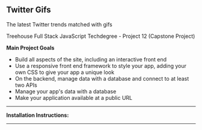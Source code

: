 ## Twitter Gifs

The latest Twitter trends matched with gifs

Treehouse Full Stack JavaScript Techdegree - Project 12 (Capstone Project)

**Main Project Goals**
- Build all aspects of the site, including an interactive front end
- Use a responsive front end framework to style your app, adding your own CSS to give your app a unique look
- On the backend, manage data with a database and connect to at least two APIs
- Manage your app's data with a database
- Make your application available at a public URL

---
**Installation Instructions:**

---